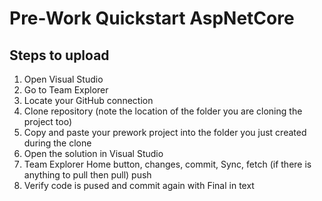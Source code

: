 # Pre-Work Quickstart AspNetCore

## Steps to upload
1. Open Visual Studio
2. Go to Team Explorer
3. Locate your GitHub connection
4. Clone repository (note the location of the folder you are cloning the project too)
5. Copy and paste your prework project into the folder you just created during the clone
6. Open the solution in Visual Studio
7. Team Explorer Home button, changes, commit, Sync, fetch (if there is anything to pull then pull) push 
8. Verify code is pused and commit again with Final in text

